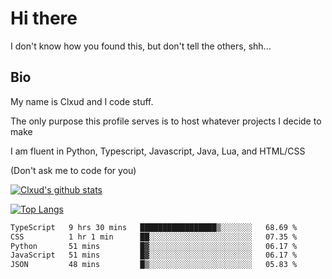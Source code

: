 

# Hi there
I don't know how you found this, but don't tell the others, shh...

## Bio
My name is Clxud and I code stuff.

The only purpose this profile serves is to host whatever projects I decide to make

I am fluent in Python, Typescript, Javascript, Java, Lua, and HTML/CSS



(Don't ask me to code for you)

[![Clxud's github stats](https://github-readme-stats.vercel.app/api?username=cloudwithax&count_private=true&theme=dark&show_icons=true)](https://github.com/anuraghazra/github-readme-stats) 

[![Top Langs](https://github-readme-stats.vercel.app/api/top-langs/?username=cloudwithax&theme=dark)](https://github.com/anuraghazra/github-readme-stats)

<!--START_SECTION:waka-->

```txt
TypeScript   9 hrs 30 mins   █████████████████▒░░░░░░░   68.69 %
CSS          1 hr 1 min      ██░░░░░░░░░░░░░░░░░░░░░░░   07.35 %
Python       51 mins         █▓░░░░░░░░░░░░░░░░░░░░░░░   06.17 %
JavaScript   51 mins         █▓░░░░░░░░░░░░░░░░░░░░░░░   06.17 %
JSON         48 mins         █▒░░░░░░░░░░░░░░░░░░░░░░░   05.83 %
```

<!--END_SECTION:waka-->







